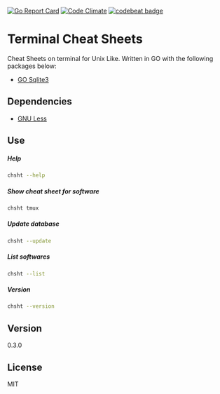 [![Go Report Card](https://goreportcard.com/badge/github.com/mvrpl/Terminal-Cheat-Sheet)](https://goreportcard.com/report/github.com/mvrpl/Terminal-Cheat-Sheet)
[![Code Climate](https://codeclimate.com/github/mvrpl/Terminal-Cheat-Sheet/badges/gpa.svg)](https://codeclimate.com/github/mvrpl/Terminal-Cheat-Sheet)
[![codebeat badge](https://codebeat.co/badges/8beede7b-9ef2-4e9b-87c6-c9da39465512)](https://codebeat.co/projects/github-com-mvrpl-terminal-cheat-sheet-master)
# Terminal Cheat Sheets

Cheat Sheets on terminal for Unix Like. Written in GO with the following packages below:

  - [GO Sqlite3](https://github.com/mattn/go-sqlite3)

## Dependencies
  - [GNU Less](https://www.gnu.org/software/less/)

## Use
##### Help
```sh
chsht --help
```
##### Show cheat sheet for software
```sh
chsht tmux
```
##### Update database
```sh
chsht --update
```
##### List softwares
```sh
chsht --list
```
##### Version
```sh
chsht --version
```

## Version

0.3.0

## License

MIT
